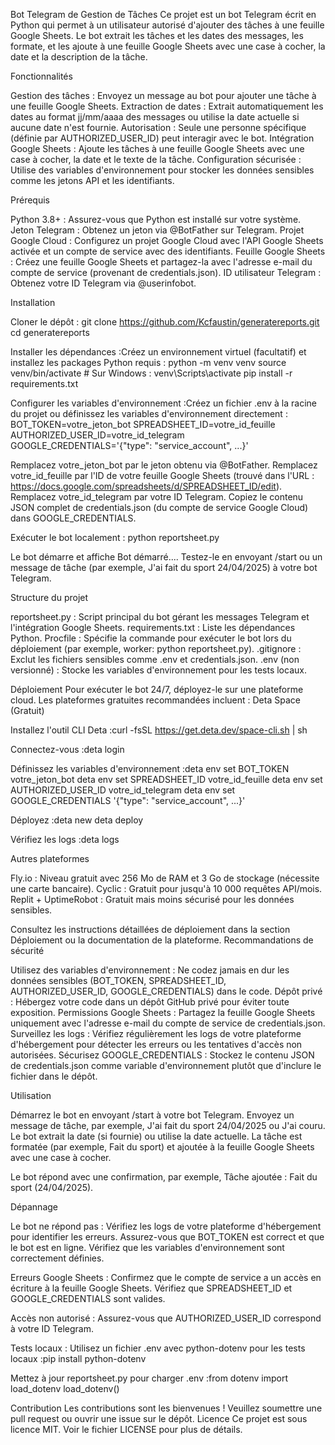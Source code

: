 Bot Telegram de Gestion de Tâches
Ce projet est un bot Telegram écrit en Python qui permet à un utilisateur autorisé d'ajouter des tâches à une feuille Google Sheets. Le bot extrait les tâches et les dates des messages, les formate, et les ajoute à une feuille Google Sheets avec une case à cocher, la date et la description de la tâche.

Fonctionnalités

Gestion des tâches : Envoyez un message au bot pour ajouter une tâche à une feuille Google Sheets.
Extraction de dates : Extrait automatiquement les dates au format jj/mm/aaaa des messages ou utilise la date actuelle si aucune date n'est fournie.
Autorisation : Seule une personne spécifique (définie par AUTHORIZED_USER_ID) peut interagir avec le bot.
Intégration Google Sheets : Ajoute les tâches à une feuille Google Sheets avec une case à cocher, la date et le texte de la tâche.
Configuration sécurisée : Utilise des variables d'environnement pour stocker les données sensibles comme les jetons API et les identifiants.

Prérequis

Python 3.8+ : Assurez-vous que Python est installé sur votre système.
Jeton Telegram : Obtenez un jeton via @BotFather sur Telegram.
Projet Google Cloud : Configurez un projet Google Cloud avec l'API Google Sheets activée et un compte de service avec des identifiants.
Feuille Google Sheets : Créez une feuille Google Sheets et partagez-la avec l'adresse e-mail du compte de service (provenant de credentials.json).
ID utilisateur Telegram : Obtenez votre ID Telegram via @userinfobot.

Installation

Cloner le dépôt :
git clone https://github.com/Kcfaustin/generatereports.git
cd generatereports


Installer les dépendances :Créez un environnement virtuel (facultatif) et installez les packages Python requis :
python -m venv venv
source venv/bin/activate  # Sur Windows : venv\Scripts\activate
pip install -r requirements.txt


Configurer les variables d'environnement :Créez un fichier .env à la racine du projet ou définissez les variables d'environnement directement :
BOT_TOKEN=votre_jeton_bot
SPREADSHEET_ID=votre_id_feuille
AUTHORIZED_USER_ID=votre_id_telegram
GOOGLE_CREDENTIALS='{"type": "service_account", ...}'


Remplacez votre_jeton_bot par le jeton obtenu via @BotFather.
Remplacez votre_id_feuille par l'ID de votre feuille Google Sheets (trouvé dans l'URL : https://docs.google.com/spreadsheets/d/SPREADSHEET_ID/edit).
Remplacez votre_id_telegram par votre ID Telegram.
Copiez le contenu JSON complet de credentials.json (du compte de service Google Cloud) dans GOOGLE_CREDENTIALS.


Exécuter le bot localement :
python reportsheet.py

Le bot démarre et affiche Bot démarré.... Testez-le en envoyant /start ou un message de tâche (par exemple, J'ai fait du sport 24/04/2025) à votre bot Telegram.


Structure du projet

reportsheet.py : Script principal du bot gérant les messages Telegram et l'intégration Google Sheets.
requirements.txt : Liste les dépendances Python.
Procfile : Spécifie la commande pour exécuter le bot lors du déploiement (par exemple, worker: python reportsheet.py).
.gitignore : Exclut les fichiers sensibles comme .env et credentials.json.
.env (non versionné) : Stocke les variables d'environnement pour les tests locaux.

Déploiement
Pour exécuter le bot 24/7, déployez-le sur une plateforme cloud. Les plateformes gratuites recommandées incluent :
Deta Space (Gratuit)

Installez l'outil CLI Deta :curl -fsSL https://get.deta.dev/space-cli.sh | sh


Connectez-vous :deta login


Définissez les variables d'environnement :deta env set BOT_TOKEN votre_jeton_bot
deta env set SPREADSHEET_ID votre_id_feuille
deta env set AUTHORIZED_USER_ID votre_id_telegram
deta env set GOOGLE_CREDENTIALS '{"type": "service_account", ...}'


Déployez :deta new
deta deploy


Vérifiez les logs :deta logs



Autres plateformes

Fly.io : Niveau gratuit avec 256 Mo de RAM et 3 Go de stockage (nécessite une carte bancaire).
Cyclic : Gratuit pour jusqu'à 10 000 requêtes API/mois.
Replit + UptimeRobot : Gratuit mais moins sécurisé pour les données sensibles.

Consultez les instructions détaillées de déploiement dans la section Déploiement ou la documentation de la plateforme.
Recommandations de sécurité

Utilisez des variables d'environnement : Ne codez jamais en dur les données sensibles (BOT_TOKEN, SPREADSHEET_ID, AUTHORIZED_USER_ID, GOOGLE_CREDENTIALS) dans le code.
Dépôt privé : Hébergez votre code dans un dépôt GitHub privé pour éviter toute exposition.
Permissions Google Sheets : Partagez la feuille Google Sheets uniquement avec l'adresse e-mail du compte de service de credentials.json.
Surveillez les logs : Vérifiez régulièrement les logs de votre plateforme d'hébergement pour détecter les erreurs ou les tentatives d'accès non autorisées.
Sécurisez GOOGLE_CREDENTIALS : Stockez le contenu JSON de credentials.json comme variable d'environnement plutôt que d'inclure le fichier dans le dépôt.

Utilisation

Démarrez le bot en envoyant /start à votre bot Telegram.
Envoyez un message de tâche, par exemple, J'ai fait du sport 24/04/2025 ou J'ai couru.
Le bot extrait la date (si fournie) ou utilise la date actuelle.
La tâche est formatée (par exemple, Fait du sport) et ajoutée à la feuille Google Sheets avec une case à cocher.


Le bot répond avec une confirmation, par exemple, Tâche ajoutée : Fait du sport (24/04/2025).

Dépannage

Le bot ne répond pas :
Vérifiez les logs de votre plateforme d'hébergement pour identifier les erreurs.
Assurez-vous que BOT_TOKEN est correct et que le bot est en ligne.
Vérifiez que les variables d'environnement sont correctement définies.


Erreurs Google Sheets :
Confirmez que le compte de service a un accès en écriture à la feuille Google Sheets.
Vérifiez que SPREADSHEET_ID et GOOGLE_CREDENTIALS sont valides.


Accès non autorisé :
Assurez-vous que AUTHORIZED_USER_ID correspond à votre ID Telegram.


Tests locaux :
Utilisez un fichier .env avec python-dotenv pour les tests locaux :pip install python-dotenv

Mettez à jour reportsheet.py pour charger .env :from dotenv import load_dotenv
load_dotenv()





Contribution
Les contributions sont les bienvenues ! Veuillez soumettre une pull request ou ouvrir une issue sur le dépôt.
Licence
Ce projet est sous licence MIT. Voir le fichier LICENSE pour plus de détails.
